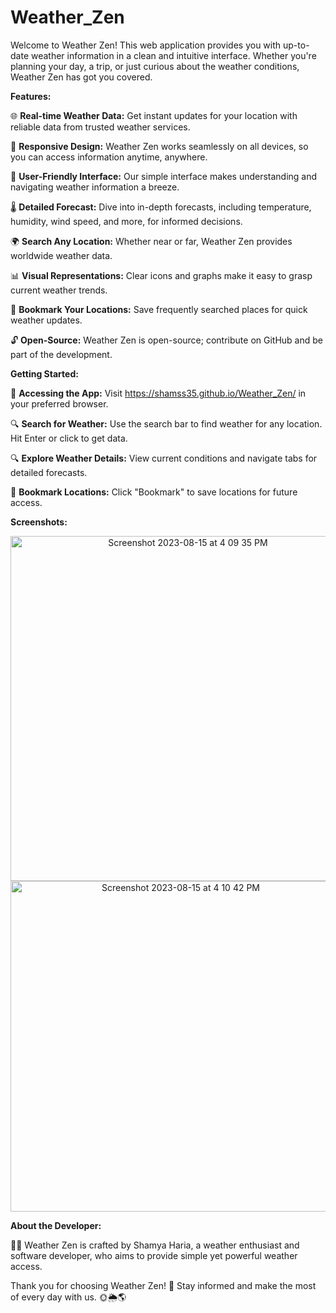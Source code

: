 # Weather_Zen
Welcome to Weather Zen! This web application provides you with up-to-date weather information in a clean and intuitive interface. Whether you're planning your day, a trip, or just curious about the weather conditions, Weather Zen has got you covered.

**Features:**

🌐 **Real-time Weather Data:** Get instant updates for your location with reliable data from trusted weather services.

📱 **Responsive Design:** Weather Zen works seamlessly on all devices, so you can access information anytime, anywhere.

🌟 **User-Friendly Interface:** Our simple interface makes understanding and navigating weather information a breeze.

🌡️ **Detailed Forecast:** Dive into in-depth forecasts, including temperature, humidity, wind speed, and more, for informed decisions.

🌍 **Search Any Location:** Whether near or far, Weather Zen provides worldwide weather data.

📊 **Visual Representations:** Clear icons and graphs make it easy to grasp current weather trends.

📍 **Bookmark Your Locations:** Save frequently searched places for quick weather updates.

🔓 **Open-Source:** Weather Zen is open-source; contribute on GitHub and be part of the development.

**Getting Started:**

🚀 **Accessing the App:** Visit https://shamss35.github.io/Weather_Zen/ in your preferred browser.

🔍 **Search for Weather:** Use the search bar to find weather for any location. Hit Enter or click to get data.

🔍 **Explore Weather Details:** View current conditions and navigate tabs for detailed forecasts.

🔖 **Bookmark Locations:** Click "Bookmark" to save locations for future access.

**Screenshots:**
<p align="center">
  <img width="552" alt="Screenshot 2023-08-15 at 4 09 35 PM" src="https://github.com/Shamss35/Weather_Zen/assets/99024751/fe6e690c-    688e-42ad-aaa7-4b9cbd963594">

  <img width="529" alt="Screenshot 2023-08-15 at 4 10 42 PM" src="https://github.com/Shamss35/Weather_Zen/assets/99024751/3a0f53ea-    e11f-4f92-9cca-a73d8692e26f">
</p>


**About the Developer:**

🧑‍💻 Weather Zen is crafted by Shamya Haria, a weather enthusiast and software developer, who aims to provide simple yet powerful weather access.

Thank you for choosing Weather Zen! 🙌 Stay informed and make the most of every day with us. 🌞🌦️🌎
